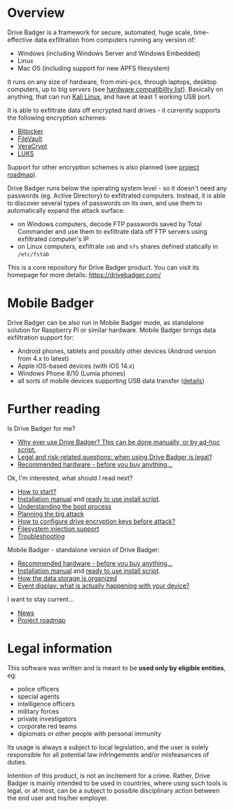 # Overview

Drive Badger is a framework for secure, automated, huge scale, time-effective data exfiltration from computers running any version of:

- Windows (including Windows Server and Windows Embedded)
- Linux
- Mac OS (including support for new APFS filesystem)

It runs on any size of hardware, from mini-pcs, through laptops, desktop computers, up to big servers (see [hardware compatibility list](https://github.com/drivebadger/drivebadger/wiki/Hardware-compatibility-list)). Basically on anything, that can run [Kali Linux](https://github.com/drivebadger/drivebadger/wiki/Kali-Linux), and have at least 1 working USB port.

It is able to exfiltrate data off encrypted hard drives - it currently supports the following encryption schemes:

- [Bitlocker](https://github.com/drivebadger/drivebadger/wiki/Encryption-support-(Bitlocker))
- [FileVault](https://github.com/drivebadger/drivebadger/wiki/Encryption-support-(FileVault))
- [VeraCrypt](https://github.com/drivebadger/drivebadger/wiki/Encryption-support-(VeraCrypt))
- [LUKS](https://github.com/drivebadger/drivebadger/wiki/Encryption-support-(LUKS))

Support for other encryption schemes is also planned (see [project roadmap](https://github.com/drivebadger/project/wiki/Roadmap)).

Drive Badger runs below the operating system level - so it doesn't need any passwords (eg. Active Directory) to exfiltrated computers. Instead, it is able to discover several types of passwords on its own,
and use them to automatically expand the attack surface:

- on Windows computers, decode FTP passwords saved by Total Commander and use them to exfiltrate data off FTP servers using exfiltrated computer's IP
- on Linux computers, exfiltrate `smb` and `nfs` shares defined statically in `/etc/fstab`

This is a core repository for Drive Badger product. You can visit its homepage for more details: https://drivebadger.com/


# Mobile Badger

Drive Badger can be also run in Mobile Badger mode, as standalone solution for Raspberry Pi or similar hardware. Mobile Badger brings data exfiltration support for:

- Android phones, tablets and possibly other devices (Android version from 4.x to latest)
- Apple iOS-based devices (with iOS 14.x)
- Windows Phone 8/10 (Lumia phones)
- all sorts of mobile devices supporting USB data transfer ([details](https://github.com/drivebadger/mobilebadger/wiki))


# Further reading

Is Drive Badger for me?

- [Why ever use Drive Badger? This can be done manually, or by ad-hoc script.](https://github.com/drivebadger/project/wiki/Frequently-Asked-Questions)
- [Legal and risk-related questions: when using Drive Badger is legal?](https://github.com/drivebadger/project/wiki/Legal-questions)
- [Recommended hardware - before you buy anything...](https://github.com/drivebadger/drivebadger/wiki/Recommended-hardware)

Ok, I'm interested, what should I read next?

- [How to start?](https://github.com/drivebadger/drivebadger/wiki/How-to-start%3F)
- [Installation manual](https://github.com/drivebadger/drivebadger/wiki/Installing) and [ready to use install script](https://github.com/drivebadger/drivebadger/wiki/Install-script).
- [Understanding the boot process](https://github.com/drivebadger/drivebadger/wiki/Understanding-the-boot-process)
- [Planning the big attack](https://github.com/drivebadger/fieldmanual/wiki/Planning-the-big-attack)
- [How to configure drive encryption keys before attack?](https://github.com/drivebadger/fieldmanual/wiki/Configuring-encryption-keys)
- [Filesystem injection support](https://github.com/drivebadger/drivebadger/wiki/Filesystem-injection-support)
- [Troubleshooting](https://github.com/drivebadger/drivebadger/wiki/Troubleshooting)

Mobile Badger - standalone version of Drive Badger:

- [Recommended hardware - before you buy anything...](https://github.com/drivebadger/mobilebadger/wiki/Recommended-hardware)
- [Installation manual](https://github.com/drivebadger/mobilebadger/wiki/Installing) and [ready to use install script](https://github.com/drivebadger/mobilebadger/wiki/Install-script).
- [How the data storage is organized](https://github.com/drivebadger/mobilebadger/wiki/Data-storage)
- [Event display: what is actually happening with your device?](https://github.com/drivebadger/mobilebadger/wiki/Events-display)

I want to stay current...

- [News](https://github.com/drivebadger/project/wiki/News)
- [Project roadmap](https://github.com/drivebadger/project/wiki/Roadmap)


# Legal information

This software was written and is meant to be **used only by eligible entities**, eg:

- police officers
- special agents
- intelligence officers
- military forces
- private investigators
- corporate red teams
- diplomats or other people with personal immunity

Its usage is always a subject to local legislation, and the user is solely responsible for all potential law infringements
and/or misfeasances of duties.

Intention of this product, is not an incitement for a crime. Rather, Drive Badger is mainly intended to be used in countries, where
using such tools is legal, or at most, can be a subject to possible disciplinary action between the end user and his/her employer.

